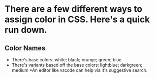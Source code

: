 # There are a few different ways to assign color in CSS. Here's a quick run down.

## Color Names
- There's base colors: white; black; orange; green; blue
- There's variants based off the base colors: lightblue; darkgreen; medium 
*An editor like vscode can help via it's suggestive search.